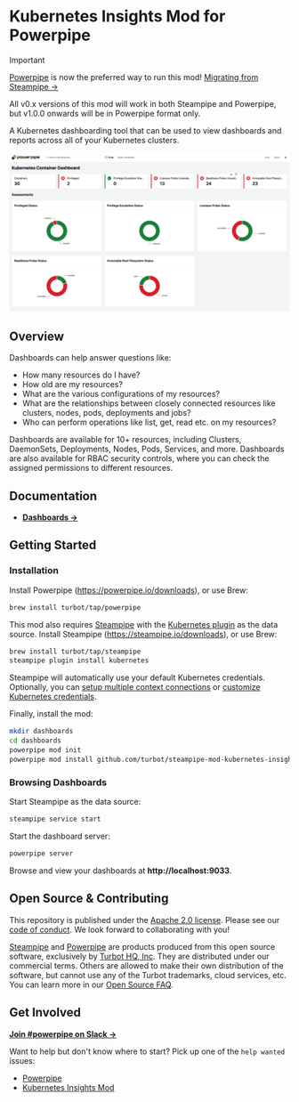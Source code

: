 # Kubernetes Insights Mod for Powerpipe

> [!IMPORTANT]
> [Powerpipe](https://powerpipe.io) is now the preferred way to run this mod! [Migrating from Steampipe →](https://powerpipe.io/blog/migrating-from-steampipe)
>
> All v0.x versions of this mod will work in both Steampipe and Powerpipe, but v1.0.0 onwards will be in Powerpipe format only.

A Kubernetes dashboarding tool that can be used to view dashboards and reports across all of your Kubernetes clusters.

![image](https://raw.githubusercontent.com/turbot/steampipe-mod-kubernetes-insights/main/docs/images/kubernetes_container_dashboard.png)

## Overview

Dashboards can help answer questions like:

- How many resources do I have?
- How old are my resources?
- What are the various configurations of my resources?
- What are the relationships between closely connected resources like clusters, nodes, pods, deployments and jobs?
- Who can perform operations like list, get, read etc. on my resources?

Dashboards are available for 10+ resources, including Clusters, DaemonSets, Deployments, Nodes, Pods, Services, and more. Dashboards are also available for RBAC security controls, where you can check the assigned permissions to different resources.

## Documentation

- **[Dashboards →](https://hub.powerpipe.io/mods/turbot/kubernetes_insights/dashboards)**

## Getting Started

### Installation

Install Powerpipe (https://powerpipe.io/downloads), or use Brew:

```sh
brew install turbot/tap/powerpipe
```

This mod also requires [Steampipe](https://steampipe.io) with the [Kubernetes plugin](https://hub.steampipe.io/plugins/turbot/kubernetes) as the data source. Install Steampipe (https://steampipe.io/downloads), or use Brew:

```sh
brew install turbot/tap/steampipe
steampipe plugin install kubernetes
```

Steampipe will automatically use your default Kubernetes credentials. Optionally, you can [setup multiple context connections](https://hub.steampipe.io/plugins/turbot/kubernetes#multiple-context-connections) or [customize Kubernetes credentials](https://hub.steampipe.io/plugins/turbot/kubernetes#configuring-kubernetes-cluster-credentials).

Finally, install the mod:

```sh
mkdir dashboards
cd dashboards
powerpipe mod init
powerpipe mod install github.com/turbot/steampipe-mod-kubernetes-insights
```

### Browsing Dashboards

Start Steampipe as the data source:

```sh
steampipe service start
```

Start the dashboard server:

```sh
powerpipe server
```

Browse and view your dashboards at **http://localhost:9033**.

## Open Source & Contributing

This repository is published under the [Apache 2.0 license](https://www.apache.org/licenses/LICENSE-2.0). Please see our [code of conduct](https://github.com/turbot/.github/blob/main/CODE_OF_CONDUCT.md). We look forward to collaborating with you!

[Steampipe](https://steampipe.io) and [Powerpipe](https://powerpipe.io) are products produced from this open source software, exclusively by [Turbot HQ, Inc](https://turbot.com). They are distributed under our commercial terms. Others are allowed to make their own distribution of the software, but cannot use any of the Turbot trademarks, cloud services, etc. You can learn more in our [Open Source FAQ](https://turbot.com/open-source).

## Get Involved

**[Join #powerpipe on Slack →](https://turbot.com/community/join)**

Want to help but don't know where to start? Pick up one of the `help wanted` issues:

- [Powerpipe](https://github.com/turbot/powerpipe/labels/help%20wanted)
- [Kubernetes Insights Mod](https://github.com/turbot/steampipe-mod-kubernetes-insights/labels/help%20wanted)